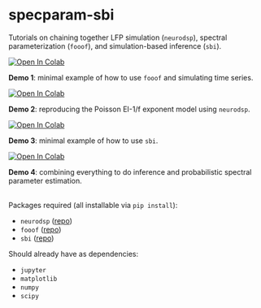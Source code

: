 # specparam-sbi
Tutorials on chaining together LFP simulation (`neurodsp`), spectral parameterization (`fooof`), and simulation-based inference (`sbi`).

<a target="_blank" href="https://colab.research.google.com/github/rdgao/specparam-sbi/blob/main/demo_notebooks/1-fooof_ndsp_demo.ipynb">
  <img src="https://colab.research.google.com/assets/colab-badge.svg" alt="Open In Colab"/>
</a>

**Demo 1**: minimal example of how to use `fooof` and simulating time series.
<br>

<a target="_blank" href="https://colab.research.google.com/github/rdgao/specparam-sbi/blob/main/demo_notebooks/2-EI.ipynb">
  <img src="https://colab.research.google.com/assets/colab-badge.svg" alt="Open In Colab"/>
</a> 

**Demo 2**: reproducing the Poisson EI-1/f exponent model using `neurodsp`.
<br>


<a target="_blank" href="https://colab.research.google.com/github/rdgao/specparam-sbi/blob/main/demo_notebooks/3-sbi_demo.ipynb">
  <img src="https://colab.research.google.com/assets/colab-badge.svg" alt="Open In Colab"/>
</a> 

**Demo 3**: minimal example of how to use `sbi`.
<br>


<a target="_blank" href="https://colab.research.google.com/github/rdgao/specparam-sbi/blob/main/demo_notebooks/4-EI_tau_inference.ipynb">
  <img src="https://colab.research.google.com/assets/colab-badge.svg" alt="Open In Colab"/>
</a>

**Demo 4**: combining everything to do inference and probabilistic spectral parameter estimation.
<br>
<br>

Packages required (all installable via `pip install`):
- `neurodsp` ([repo](https://github.com/neurodsp-tools/neurodsp))
- `fooof` ([repo](https://github.com/fooof-tools/fooof))
- `sbi` ([repo](https://github.com/mackelab/sbi))
  
Should already have as dependencies:
- `jupyter`
- `matplotlib`
- `numpy`
- `scipy`
